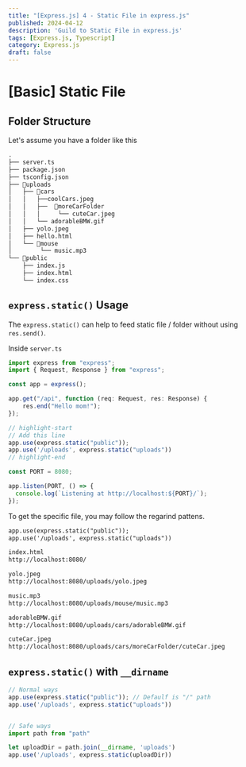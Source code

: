 ```yaml
---
title: "[Express.js] 4 - Static File in express.js"
published: 2024-04-12
description: 'Guild to Static File in express.js'
tags: [Express.js, Typescript]
category: Express.js
draft: false
---
```


# [Basic] Static File 

## Folder Structure
Let's assume you have a folder like this
```md
.
├── server.ts
├── package.json
├── tsconfig.json
├── 📂uploads
│   ├── 📂cars
│   │   ├──coolCars.jpeg 
│   │   ├──  📂moreCarFolder
│   │   │     └── cuteCar.jpeg 
│   │   └── adorableBMW.gif
│   ├── yolo.jpeg 
│   ├── hello.html 
│   └── 📂mouse
│        └── music.mp3 
└── 📂public
    ├── index.js
    ├── index.html
    └── index.css
```

## `express.static()` Usage

The `express.static()` can help to feed static file / folder without using `res.send()`.

Inside `server.ts`
```ts showLineNumbers title="server.ts"
import express from "express";
import { Request, Response } from "express";

const app = express();

app.get("/api", function (req: Request, res: Response) {
    res.end("Hello mom!");
});

// highlight-start
// Add this line
app.use(express.static("public"));
app.use('/uploads', express.static("uploads"))
// highlight-end

const PORT = 8080;

app.listen(PORT, () => {
  console.log(`Listening at http://localhost:${PORT}/`);
});
```

To get the specific file, you may follow the regarind pattens.

```md
app.use(express.static("public"));
app.use('/uploads', express.static("uploads"))

index.html
http://localhost:8080/

yolo.jpeg
http://localhost:8080/uploads/yolo.jpeg

music.mp3
http://localhost:8080/uploads/mouse/music.mp3 

adorableBMW.gif
http://localhost:8080/uploads/cars/adorableBMW.gif

cuteCar.jpeg
http://localhost:8080/uploads/cars/moreCarFolder/cuteCar.jpeg
```

## `express.static()` with `__dirname`

```ts
// Normal ways
app.use(express.static("public")); // Defaulf is "/" path
app.use('/uploads', express.static("uploads"))


// Safe ways
import path from "path"

let uploadDir = path.join(__dirname, 'uploads')
app.use('/uploads', express.static(uploadDir))
```